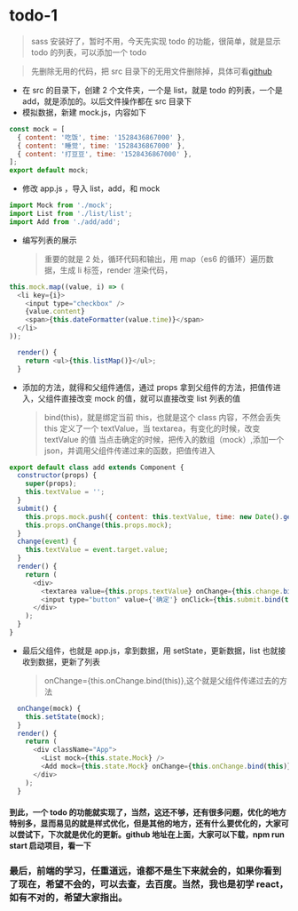# todo-1

> sass 安装好了，暂时不用，今天先实现 todo 的功能，很简单，就是显示 todo 的列表，可以添加一个 todo

> 先删除无用的代码，把 src 目录下的无用文件删除掉，具体可看[github](https://github.com/jiangxd2016/react-todo)

- 在 src 的目录下，创建 2 个文件夹，一个是 list，就是 todo 的列表，一个是 add，就是添加的。以后文件操作都在 src 目录下
- 模拟数据，新建 mock.js，内容如下

```javascript
const mock = [
  { content: '吃饭', time: '1528436867000' },
  { content: '睡觉', time: '1528436867000' },
  { content: '打豆豆', time: '1528436867000' },
];
export default mock;
```

- 修改 app.js ，导入 list，add，和 mock

```javascript
import Mock from './mock';
import List from './list/list';
import Add from './add/add';
```

- 编写列表的展示
  > 重要的就是 2 处，循环代码和输出，用 map（es6 的循环）遍历数据，生成 li 标签，render 渲染代码，

```javascript
this.mock.map((value, i) => (
  <li key={i}>
    <input type="checkbox" />
    {value.content}
    <span>{this.dateFormatter(value.time)}</span>
  </li>
));
```

```javascript
  render() {
    return <ul>{this.listMap()}</ul>;
  }
```

- 添加的方法，就得和父组件通信，通过 props 拿到父组件的方法，把值传进入，父组件直接改变 mock 的值，就可以直接改变 list 列表的值
  > bind(this)，就是绑定当前 this，也就是这个 class 内容，不然会丢失 this
  > 定义了一个 textValue，当 textarea，有变化的时候，改变 textValue 的值
  > 当点击确定的时候，把传入的数组（mock）,添加一个 json，并调用父组件传递过来的函数，把值传进入

```javascript
export default class add extends Component {
  constructor(props) {
    super(props);
    this.textValue = '';
  }
  submit() {
    this.props.mock.push({ content: this.textValue, time: new Date().getTime() });
    this.props.onChange(this.props.mock);
  }
  change(event) {
    this.textValue = event.target.value;
  }
  render() {
    return (
      <div>
        <textarea value={this.props.textValue} onChange={this.change.bind(this)} />
        <input type="button" value={'确定'} onClick={this.submit.bind(this)} />
      </div>
    );
  }
}
```

- 最后父组件，也就是 app.js，拿到数据，用 setState，更新数据，list 也就接收到数据，更新了列表
  > onChange={this.onChange.bind(this)},这个就是父组件传递过去的方法

```javascript
  onChange(mock) {
    this.setState(mock);
  }
  render() {
    return (
      <div className="App">
        <List mock={this.state.Mock} />
        <Add mock={this.state.Mock} onChange={this.onChange.bind(this)} />
      </div>
    );
  }
```

#### 到此，一个 todo 的功能就实现了，当然，这还不够，还有很多问题，优化的地方特别多，显而易见的就是样式优化，但是其他的地方，还有什么要优化的，大家可以尝试下，下次就是优化的更新。github 地址在上面，大家可以下载，npm run start 启动项目，看一下

### 最后，前端的学习，任重道远，谁都不是生下来就会的，如果你看到了现在，希望不会的，可以去查，去百度。当然，我也是初学 react，如有不对的，希望大家指出。
